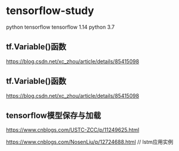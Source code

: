 # tensorflow-study
python tensorflow
 tensorflow 1.14
 python 3.7

## tf.Variable()函数  

https://blog.csdn.net/xc_zhou/article/details/85415098

## tf.Variable()函数  

https://blog.csdn.net/xc_zhou/article/details/85415098

## tensorflow模型保存与加载

https://www.cnblogs.com/USTC-ZCC/p/11249625.html

https://www.cnblogs.com/NosenLiu/p/12724688.html // lstm应用实例
